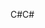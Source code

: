 <span data-ttu-id="d3b8d-101">C#</span><span class="sxs-lookup"><span data-stu-id="d3b8d-101">C#</span></span>